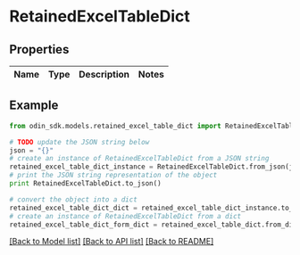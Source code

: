 # RetainedExcelTableDict


## Properties

Name | Type | Description | Notes
------------ | ------------- | ------------- | -------------

## Example

```python
from odin_sdk.models.retained_excel_table_dict import RetainedExcelTableDict

# TODO update the JSON string below
json = "{}"
# create an instance of RetainedExcelTableDict from a JSON string
retained_excel_table_dict_instance = RetainedExcelTableDict.from_json(json)
# print the JSON string representation of the object
print RetainedExcelTableDict.to_json()

# convert the object into a dict
retained_excel_table_dict_dict = retained_excel_table_dict_instance.to_dict()
# create an instance of RetainedExcelTableDict from a dict
retained_excel_table_dict_form_dict = retained_excel_table_dict.from_dict(retained_excel_table_dict_dict)
```
[[Back to Model list]](../README.md#documentation-for-models) [[Back to API list]](../README.md#documentation-for-api-endpoints) [[Back to README]](../README.md)



